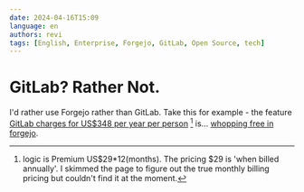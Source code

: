 ```yaml
---
date: 2024-04-16T15:09
language: en
authors: revi
tags: [English, Enterprise, Forgejo, GitLab, Open Source, tech]
---
```


<!--
SPDX-FileCopyrightText: (C) 2024 Hong Yongmin (https://revi.xyz/) <yewon@revi.email>

SPDX-License-Identifier: LicenseRef-CC-BY-ND-2.0-KR
-->

# GitLab? Rather Not.

I'd rather use Forgejo rather than GitLab. Take this for example - the feature
[GitLab charges for US$348 per year per person](https://docs.gitlab.com/ee/user/project/labels.html#scoped-labels)
[^1] is... [whopping free in forgejo](https://forgejo.org/docs/latest/user/labels/#scoped-labels).

[^1]:
    logic is Premium US$29\*12(months). The pricing $29 is 'when billed annually'.
    I skimmed the page to figure out the true monthly billing pricing but couldn't
    find it at the moment.
